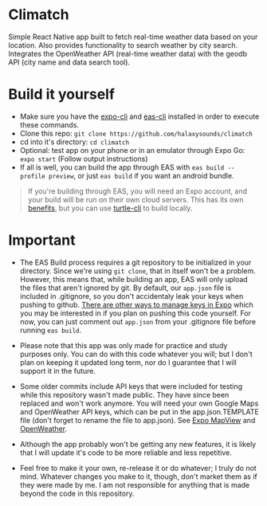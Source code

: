 # Climatch

Simple React Native app built to fetch real-time weather data based on your location. Also provides functionality to search weather by city search.
Integrates the OpenWeather API (real-time weather data) with the geodb API (city name and data search tool).

# Build it yourself

- Make sure you have the [expo-cli](https://docs.expo.dev/get-started/installation/) and [eas-cli](https://github.com/expo/eas-cli) installed in order to execute these commands.
- Clone this repo:
`git clone https://github.com/halaxysounds/climatch`
- cd into it's directory:
`cd climatch`
- Optional: test app on your phone or in an emulator through Expo Go:
`expo start` (Follow output instructions)
- If all is well, you can build the app through EAS with `eas build --profile preview`, or just `eas build` if you want an android bundle.
> If you're building through EAS, you will need an Expo account, and your build will be run on their own cloud servers. This has its own [benefits](https://expo.dev/eas), but you can use [turtle-cli](https://docs.expo.dev/classic/turtle-cli/) to build locally.
# Important
- The EAS Build process requires a git repository to be initialized in your directory. Since we're using `git clone`, that in itself won't be a problem. However, this means that, while building an app, EAS will only upload the files that aren't ignored by git. By default, our `app.json` file is included in .gitignore, so you don't accidentaly leak your keys when pushing to github. [There are other ways to manage keys in Expo](https://docs.expo.dev/build-reference/variables/) which you may be interested in if you plan on pushing this code yourself. For now, you can just comment out `app.json` from your .gitignore file before running `eas build`.

- Please note that this app was only made for practice and study purposes only. You can do with this code whatever you will; but I don't plan on keeping it updated long term, nor do I guarantee that I will support it in the future.

- Some older commits include API keys that were included for testing while this repository wasn't made public. They have since been replaced and won't work anymore. You will need your own Google Maps and OpenWeather API keys, which can be put in the app.json.TEMPLATE file (don't forget to rename the file to app.json).
See [Expo MapView](https://docs.expo.dev/versions/latest/sdk/map-view/) and [OpenWeather](https://openweathermap.org/api).

- Although the app probably won't be getting any new features, it is likely that I will update it's code to be more reliable and less repetitive.

- Feel free to make it your own, re-release it or do whatever; I truly do not mind. Whatever changes you make to it, though, don't market them as if they were made by me. I am not responsible for anything that is made beyond the code in this repository.
